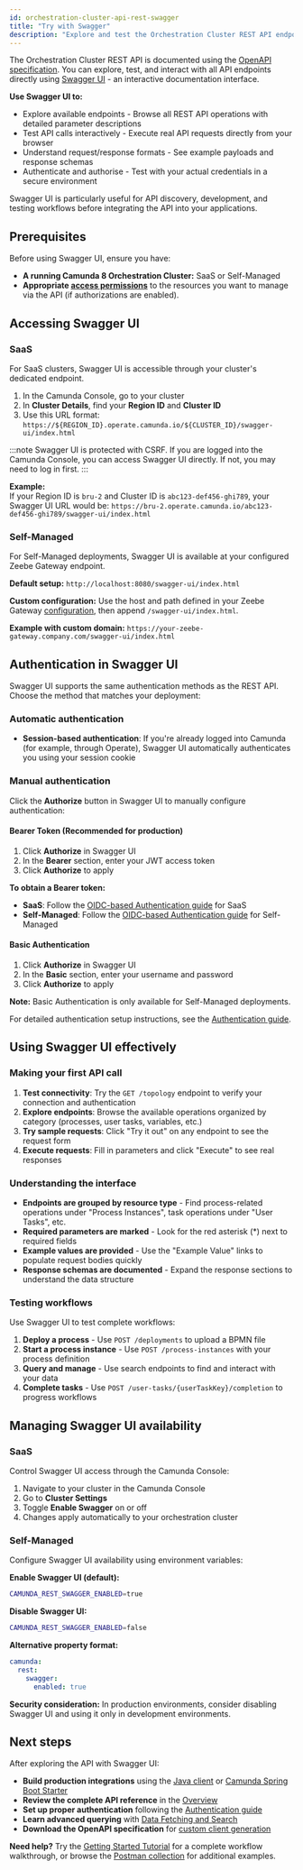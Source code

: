 ```yaml
---
id: orchestration-cluster-api-rest-swagger
title: "Try with Swagger"
description: "Explore and test the Orchestration Cluster REST API endpoints interactively with Swagger UI."
---
```


The Orchestration Cluster REST API is documented using the [OpenAPI specification](https://github.com/camunda/camunda/blob/main/zeebe/gateway-protocol/src/main/proto/rest-api.yaml). You can explore, test, and interact with all API endpoints directly using [Swagger UI](https://swagger.io/tools/swagger-ui/) - an interactive documentation interface.

**Use Swagger UI to:**

- Explore available endpoints - Browse all REST API operations with detailed parameter descriptions
- Test API calls interactively - Execute real API requests directly from your browser
- Understand request/response formats - See example payloads and response schemas
- Authenticate and authorise - Test with your actual credentials in a secure environment

Swagger UI is particularly useful for API discovery, development, and testing workflows before integrating the API into your applications.

## Prerequisites

Before using Swagger UI, ensure you have:

- **A running Camunda 8 Orchestration Cluster:** SaaS or Self-Managed
- **Appropriate [access permissions](../../components/concepts/access-control/authorizations.md)** to the resources you want to manage via the API (if authorizations are enabled).

## Accessing Swagger UI

### SaaS

For SaaS clusters, Swagger UI is accessible through your cluster's dedicated endpoint.

1. In the Camunda Console, go to your cluster
2. In **Cluster Details**, find your **Region ID** and **Cluster ID**
3. Use this URL format: `https://${REGION_ID}.operate.camunda.io/${CLUSTER_ID}/swagger-ui/index.html`

:::note
Swagger UI is protected with CSRF. If you are logged into the Camunda Console, you can access Swagger UI directly. If not, you may need to log in first.
:::

**Example:**  
If your Region ID is `bru-2` and Cluster ID is `abc123-def456-ghi789`, your Swagger UI URL would be:
`https://bru-2.operate.camunda.io/abc123-def456-ghi789/swagger-ui/index.html`

### Self-Managed

For Self-Managed deployments, Swagger UI is available at your configured Zeebe Gateway endpoint.

**Default setup:**
`http://localhost:8080/swagger-ui/index.html`

**Custom configuration:**
Use the host and path defined in your Zeebe Gateway [configuration](/self-managed/deployment/helm/configure/ingress/ingress-setup.md), then append `/swagger-ui/index.html`.

**Example with custom domain:**
`https://your-zeebe-gateway.company.com/swagger-ui/index.html`

## Authentication in Swagger UI

Swagger UI supports the same authentication methods as the REST API. Choose the method that matches your deployment:

### Automatic authentication

- **Session-based authentication**: If you're already logged into Camunda (for example, through Operate), Swagger UI automatically authenticates you using your session cookie

### Manual authentication

Click the **Authorize** button in Swagger UI to manually configure authentication:

#### Bearer Token (Recommended for production)

1. Click **Authorize** in Swagger UI
2. In the **Bearer** section, enter your JWT access token
3. Click **Authorize** to apply

**To obtain a Bearer token:**

- **SaaS**: Follow the [OIDC-based Authentication guide](./orchestration-cluster-api-rest-authentication.md#oidc-access-token-authentication-using-client-credentials) for SaaS
- **Self-Managed**: Follow the [OIDC-based Authentication guide](./orchestration-cluster-api-rest-authentication.md#oidc-access-token-authentication-using-client-credentials) for Self-Managed

#### Basic Authentication

1. Click **Authorize** in Swagger UI
2. In the **Basic** section, enter your username and password
3. Click **Authorize** to apply

**Note:** Basic Authentication is only available for Self-Managed deployments.

For detailed authentication setup instructions, see the [Authentication guide](./orchestration-cluster-api-rest-authentication.md).

## Using Swagger UI effectively

### Making your first API call

1. **Test connectivity**: Try the `GET /topology` endpoint to verify your connection and authentication
2. **Explore endpoints**: Browse the available operations organized by category (processes, user tasks, variables, etc.)
3. **Try sample requests**: Click "Try it out" on any endpoint to see the request form
4. **Execute requests**: Fill in parameters and click "Execute" to see real responses

### Understanding the interface

- **Endpoints are grouped by resource type** - Find process-related operations under "Process Instances", task operations under "User Tasks", etc.
- **Required parameters are marked** - Look for the red asterisk (\*) next to required fields
- **Example values are provided** - Use the "Example Value" links to populate request bodies quickly
- **Response schemas are documented** - Expand the response sections to understand the data structure

### Testing workflows

Use Swagger UI to test complete workflows:

1. **Deploy a process** - Use `POST /deployments` to upload a BPMN file
2. **Start a process instance** - Use `POST /process-instances` with your process definition
3. **Query and manage** - Use search endpoints to find and interact with your data
4. **Complete tasks** - Use `POST /user-tasks/{userTaskKey}/completion` to progress workflows

## Managing Swagger UI availability

### SaaS

Control Swagger UI access through the Camunda Console:

1. Navigate to your cluster in the Camunda Console
2. Go to **Cluster Settings**
3. Toggle **Enable Swagger** on or off
4. Changes apply automatically to your orchestration cluster

### Self-Managed

Configure Swagger UI availability using environment variables:

**Enable Swagger UI (default):**

```bash
CAMUNDA_REST_SWAGGER_ENABLED=true
```

**Disable Swagger UI:**

```bash
CAMUNDA_REST_SWAGGER_ENABLED=false
```

**Alternative property format:**

```yaml
camunda:
  rest:
    swagger:
      enabled: true
```

**Security consideration:** In production environments, consider disabling Swagger UI and using it only in development environments.

## Next steps

After exploring the API with Swagger UI:

- **Build production integrations** using the [Java client](/apis-tools/java-client/getting-started.md) or [Camunda Spring Boot Starter](/apis-tools/camunda-spring-boot-starter/getting-started.md)
- **Review the complete API reference** in the [Overview](./orchestration-cluster-api-rest-overview.md)
- **Set up proper authentication** following the [Authentication guide](./orchestration-cluster-api-rest-authentication.md)
- **Learn advanced querying** with [Data Fetching and Search](./orchestration-cluster-api-rest-data-fetching.md)
- **Download the OpenAPI specification** for [custom client generation](https://github.com/camunda/camunda/blob/main/zeebe/gateway-protocol/src/main/proto/rest-api.yaml)

**Need help?** Try the [Getting Started Tutorial](/guides/getting-started-example.md) for a complete workflow walkthrough, or browse the [Postman collection](https://www.postman.com/camundateam/camunda-8-postman/collection/apl78x9/camunda-8-api-rest) for additional examples.
